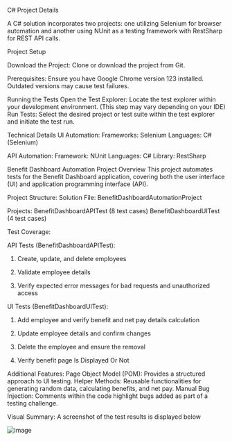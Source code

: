 C# Project Details

A C# solution incorporates two projects: one utilizing Selenium for browser automation and another using NUnit as a testing framework with RestSharp for REST API calls.

Project Setup

Download the Project: Clone or download the project from Git.

Prerequisites: Ensure you have Google Chrome version 123 installed. Outdated versions may cause test failures.


Running the Tests
Open the Test Explorer: Locate the test explorer within your development environment. (This step may vary depending on your IDE)
Run Tests: Select the desired project or test suite within the test explorer and initiate the test run.

Technical Details
UI Automation:
Frameworks: Selenium
Languages: C# (Selenium)

API Automation:
Framework: NUnit
Languages: C#
Library: RestSharp


Benefit Dashboard Automation Project Overview
This project automates tests for the Benefit Dashboard application, covering both the user interface (UI) and application programming interface (API).


Project Structure:
Solution File: BenefitDashboardAutomationProject


Projects:
BenefitDashboardAPITest (8 test cases)
BenefitDashboardUITest (4 test cases)

Test Coverage:

API Tests (BenefitDashboardAPITest):
1) Create, update, and delete employees

2) Validate employee details

3) Verify expected error messages for bad requests and unauthorized access


UI Tests (BenefitDashboardUITest):
1) Add employee and verify benefit and net pay details calculation

2) Update employee details and confirm changes

3) Delete the employee and ensure the removal

4) Verify benefit page Is Displayed Or Not

Additional Features:
Page Object Model (POM): Provides a structured approach to UI testing.
Helper Methods: Reusable functionalities for generating random data, calculating benefits, and net pay.
Manual Bug Injection: Comments within the code highlight bugs added as part of a testing challenge.

Visual Summary: A screenshot of the test results is displayed below

![image](https://github.com/chandan8925/AutomationFramework/assets/14102123/f258baea-b268-4216-b0e3-4bf47833ad6f)

